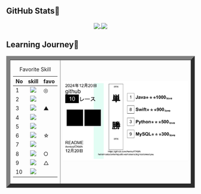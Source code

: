 ## GitHub Stats🐎
<p align="center">
    <a href="https://github.com/AnnkoATAMA">
        <img height=200 align="center" src="https://git-hub-readme-stats-l2xb.vercel.app/api?username=AnnkoATAMA&theme=cobalt&title_color=00bfff&show_icons=true&count_private=true"/>
    </a>
    <a href="https://github.com/AnnkoATAMA">
        <img height=200 align="center" src="https://github-readme-stats.vercel.app/api/top-langs/?username=AnnkoATAMA&theme=cobalt&title_color=00bfff&show_icons=true&count_private=true"/>
    </a>
</p>

## Learning Journey🏇

<table align="center" border=10>
    <tr>
        <td>
            <table>
              <caption>Favorite Skill</caption>
              <thead>
                <tr>
                  <th>No</th><th>skill</th> <th>favo</th>
                </tr>
              </thead>
              <tr>
                <td>1</td> <td align=center> <img height=24 src="https://skillicons.dev/icons?i=java&perline=5&theme=dark"> </td> <td>◎</td>
              </tr>
              <tr>
                <td>2</td> <td align=center> <img height=24 src="https://skillicons.dev/icons?i=go&perline=5&theme=dark"> </td> <td></td>
              </tr>
              <tr>
                <td>3</td> <td align=center> <img height=24 src="https://skillicons.dev/icons?i=python&perline=5&theme=dark"> </td> <td>▲</td>
              </tr>
              <tr>
                <td>4</td> <td align=center> <img height=24 src="https://skillicons.dev/icons?i=html&perline=5&theme=dark"> </td> <td></td>
              </tr>
              <tr>
                <td>5</td> <td align=center> <img height=24 src="https://skillicons.dev/icons?i=css&perline=5&theme=dark"> </td> <td></td>
              </tr>
              <tr>
                <td>6</td> <td align=center> <img height=24 src="https://skillicons.dev/icons?i=vue&perline=5&theme=dark"> </td> <td>☆</td>
              </tr>
              <tr>
                <td>7</td> <td align=center> <img height=24 src="https://skillicons.dev/icons?i=react&perline=5&theme=dark"> </td> <td></td>
              </tr>
              <tr>
                <td>8</td> <td align=center> <img height=24 src="https://skillicons.dev/icons?i=swift&perline=5&theme=dark"> </td> <td>○</td>
              </tr>
              <tr>
                <td>9</td> <td align=center> <img height=24 src="https://skillicons.dev/icons?i=mysql&perline=5&theme=dark"> </td> <td>△</td>
              </tr>
              <tr>
                <td>10</td> <td align=center> <img height=24 src="https://skillicons.dev/icons?i=prisma&perline=5&theme=dark"> </td> <td></td>
              </tr>
            </table>
        </td>
        <td>
            <img src="ticket.png" width="850">
        </td>
    </tr>
</table>


